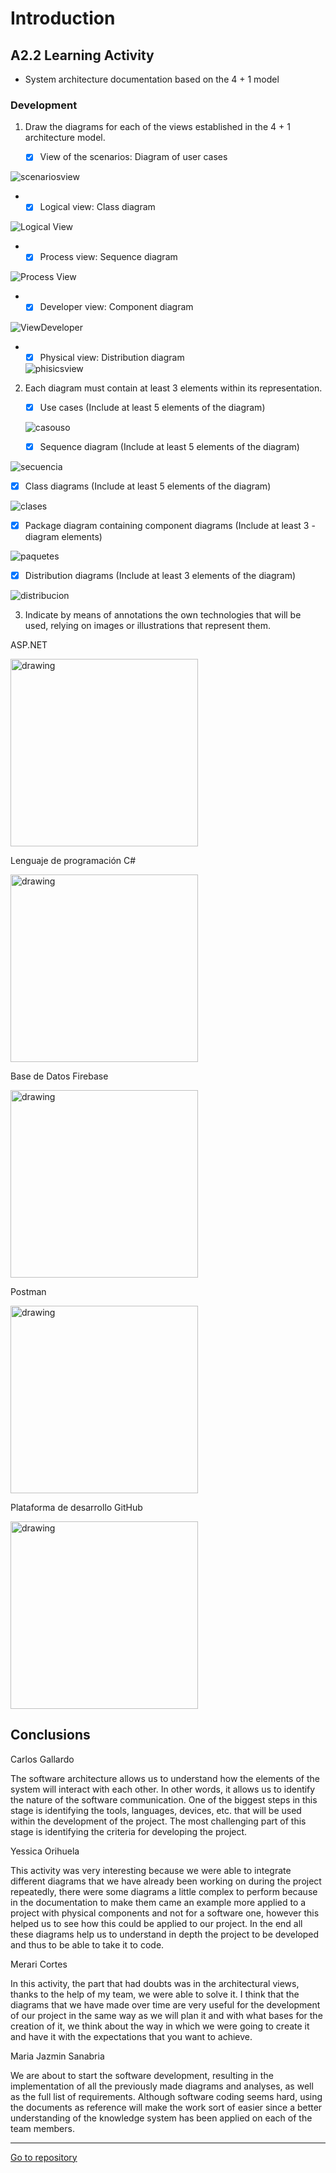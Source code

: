# Introduction 
 
##  A2.2 Learning Activity
 
- System architecture documentation based on the 4 + 1 model
 
 
###  Development
 
1. Draw the diagrams for each of the views established in the 4 + 1 architecture model.
 
   - [x] View of the scenarios: Diagram of user cases
   
  ![scenariosview](https://raw.githubusercontent.com/Carlos-Gallardoo/AnalisisAvanzadoDeSoftware/8b9784622956e4617f4069b0338b39833b088fee/img/4%2B1%20view%20scenarios.svg)
  
  -
    - [x] Logical view: Class diagram
    
![Logical View](https://raw.githubusercontent.com/yessi-github/AnalisisAvanzado-2021/main/DIAGRAMS/diagramaNubes.png)

- 
    - [x] Process view: Sequence diagram  
   
![Process View](https://raw.githubusercontent.com/yessi-github/AnalisisAvanzado-2021/a3d39db4a64f5e98b300261b899a5fe8d7be6b00/DIAGRAMS/vistaProceso.svg)
 
 -
    - [x] Developer view: Component diagram
    
![ViewDeveloper](https://raw.githubusercontent.com/Carlos-Gallardoo/AnalisisAvanzadoDeSoftware/0935f77b8735ec3dc5016e575924122d0d80065f/img/developerview.svg)
 
 -
    - [x] Physical view: Distribution diagram 
    
    ![phisicsview](https://raw.githubusercontent.com/Carlos-Gallardoo/AnalisisAvanzadoDeSoftware/8b9784622956e4617f4069b0338b39833b088fee/img/4%2B1%20view%20physical.svg)
 
 
2. Each diagram must contain at least 3 elements within its representation.
 
 
    - [x] Use cases (Include at least 5 elements of the diagram)
    
    ![casouso](https://raw.githubusercontent.com/Carlos-Gallardoo/AnalisisAvanzadoDeSoftware/8968edf6cd84bec735f91da2f398e8bd72542792/img/Ingles%20UML%20Caso%20de%20uso.svg)
 
 
   - [x] Sequence diagram (Include at least 5 elements of the diagram)
   
 ![secuencia](https://raw.githubusercontent.com/Carlos-Gallardoo/AnalisisAvanzadoDeSoftware/8968edf6cd84bec735f91da2f398e8bd72542792/img/Ingles%20UML%20diagrama%20de%20secuencias%202.svg)
 
   - [x] Class diagrams (Include at least 5 elements of the diagram)
   
   ![clases](https://raw.githubusercontent.com/Carlos-Gallardoo/AnalisisAvanzadoDeSoftware/8968edf6cd84bec735f91da2f398e8bd72542792/img/Ingles%20UML%20Diagrama%20de%20clases.svg)
 
 
   - [x] Package diagram containing component diagrams (Include at least 3 - diagram elements)
  
 ![paquetes](https://raw.githubusercontent.com/Carlos-Gallardoo/AnalisisAvanzadoDeSoftware/1f43c6ad975ba1cfdca443446c8beda64110cb98/img/ingles%20Diagrama%20paquetes.svg)
 
   - [x] Distribution diagrams (Include at least 3 elements of the diagram)
   
 ![distribucion](https://raw.githubusercontent.com/Carlos-Gallardoo/AnalisisAvanzadoDeSoftware/8968edf6cd84bec735f91da2f398e8bd72542792/img/ingles%20UML%20Distribucion.svg)
 
 
3. Indicate by means of annotations the own technologies that will be used, relying on images or illustrations that represent them.
 
ASP.NET

<img src="https://raw.githubusercontent.com/Carlos-Gallardoo/AnalisisAvanzadoDeSoftware/main/img/Asp.png" alt="drawing" width="300"/>
 
Lenguaje de programación C# 

<img src="https://raw.githubusercontent.com/Carlos-Gallardoo/AnalisisAvanzadoDeSoftware/main/img/csharp.jpg" alt="drawing" width="300"/>

Base de Datos Firebase

<img src="https://raw.githubusercontent.com/Carlos-Gallardoo/AnalisisAvanzadoDeSoftware/main/img/firebase-logo.png" alt="drawing" width="300"/>

Postman

<img src="https://raw.githubusercontent.com/Carlos-Gallardoo/AnalisisAvanzadoDeSoftware/main/img/postman-logo.png" alt="drawing" width="300"/>

Plataforma de desarrollo GitHub

<img src="https://raw.githubusercontent.com/Carlos-Gallardoo/AnalisisAvanzadoDeSoftware/main/img/github.png" alt="drawing" width="300"/>
 
 
## Conclusions
 
Carlos Gallardo

The software architecture allows us to understand how the elements of the system will interact with each other. In other words, it allows us to identify the nature of the software communication. One of the biggest steps in this stage is identifying the tools, languages, devices, etc. that will be used within the development of the project. The most challenging part of this stage is identifying the criteria for developing the project.
 
Yessica Orihuela

This activity was very interesting because we were able to integrate different diagrams that we have already been working on during the project repeatedly, there were some diagrams a little complex to perform because in the documentation to make them came an example more applied to a project with physical components and not for a software one, however this helped us to see how this could be applied to our project.
In the end all these diagrams help us to understand in depth the project to be developed and thus to be able to take it to code.
 
 
Merari Cortes 

In this activity, the part that had doubts was in the architectural views, thanks to the help of my team, we were able to solve it. I think that the diagrams that we have made over time are very useful for the development of our project in the same way as we will plan it and with what bases for the creation of it, we think about the way in which we were going to create it and have it with the expectations that you want to achieve.
 
Maria Jazmin Sanabria

We are about to start the software development, resulting in the implementation of all the previously made diagrams and analyses, as well as the full list of requirements. Although software coding seems hard, using the documents as reference will make the work sort of easier since a better understanding of the knowledge system has been applied on each of the team members.
 
___
 
 
 
 [Go to repository]()

